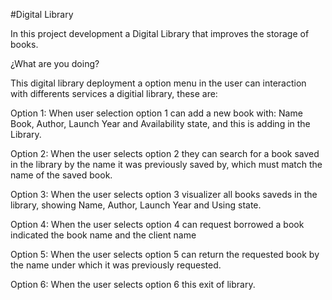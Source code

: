 #Digital Library

In this project development a Digital Library that improves the storage of books.

¿What are you doing?

This digital library deployment a option menu in the user can interaction with differents
services a digitial library, these are:

Option 1: When user selection option 1 can add a new book with: Name Book, Author, Launch
Year and Availability state, and this is adding in the Library.

Option 2: When the user selects option 2 they can search for a book saved in the library
by the name it was previously saved by, which must match the name of the saved book.

Option 3: When the user selects option 3 visualizer all books saveds in the library, showing
Name, Author, Launch Year and Using state.

Option 4: When the user selects option 4 can request borrowed a book indicated the book
name and the client name

Option 5: When the user selects option 5 can return the requested book by the name under
which it was previously requested.

Option 6: When the user selects option 6 this exit of library.
